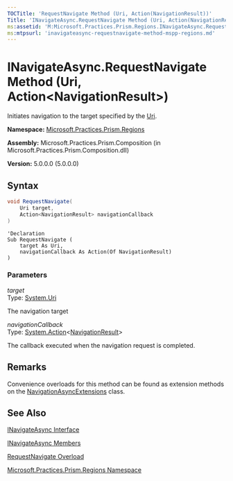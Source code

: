 ```yaml
---
TOCTitle: 'RequestNavigate Method (Uri, Action(NavigationResult))'
Title: 'INavigateAsync.RequestNavigate Method (Uri, Action(NavigationResult)) (Microsoft.Practices.Prism.Regions)'
ms:assetid: 'M:Microsoft.Practices.Prism.Regions.INavigateAsync.RequestNavigate(System.Uri,System.Action{Microsoft.Practices.Prism.Regions.NavigationResult})'
ms:mtpsurl: 'inavigateasync-requestnavigate-method-mspp-regions.md'
---
```


# INavigateAsync.RequestNavigate Method (Uri, Action&lt;NavigationResult&gt;)

Initiates navigation to the target specified by the [Uri](http://msdn.microsoft.com/en-us/library/txt7706a).

**Namespace:** [Microsoft.Practices.Prism.Regions](mspp-regions-namespace)

**Assembly:** Microsoft.Practices.Prism.Composition (in Microsoft.Practices.Prism.Composition.dll)

**Version:** 5.0.0.0 (5.0.0.0)
## Syntax
```C#
void RequestNavigate(
	Uri target,
	Action<NavigationResult> navigationCallback
)
```
```VB
'Declaration
Sub RequestNavigate ( 
	target As Uri,
	navigationCallback As Action(Of NavigationResult)
)
```

### Parameters

*target*  
Type: [System.Uri](http://msdn.microsoft.com/en-us/library/txt7706a)

The navigation target

*navigationCallback*  
Type: [System.Action](http://msdn.microsoft.com/en-us/library/018hxwa8)&lt;[NavigationResult](navigationresult-class-mspp-regions)&gt;

The callback executed when the navigation request is completed.

## Remarks

 Convenience overloads for this method can be found as extension methods on the [NavigationAsyncExtensions](navigationasyncextensions-class-mspp-regions) class.

## See Also
[INavigateAsync Interface](inavigateasync-interface-mspp-regions)

[INavigateAsync Members](inavigateasync-members-mspp-regions)

[RequestNavigate Overload](inavigateasync-requestnavigate-method-mspp-regions)

[Microsoft.Practices.Prism.Regions Namespace](mspp-regions-namespace)
